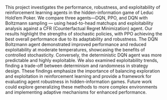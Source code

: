 This project investigates the performance, robustness, and exploitability of reinforcement learning agents in the hidden-information game of Leduc Hold’em Poker. We compare three agents—DQN, PPO, and DQN with Boltzmann sampling — using head-to-head matchups and exploitability analysis against a CFR (Counterfactual Regret Minimization) agent. Our results highlight the strengths of stochastic policies, with PPO achieving the best overall performance due to its adaptability and robustness. The DQN Boltzmann agent demonstrated improved performance and reduced exploitability at moderate temperatures, showcasing the benefits of controlled stochasticity. Conversely, the deterministic DQN agent was more predictable and highly exploitable. We also examined exploitability trends, finding a trade-off between determinism and randomness in strategy design. These findings emphasize the importance of balancing exploration and exploitation in reinforcement learning and provide a framework for evaluating agent robustness in hidden-information games. Future work could explore generalizing these methods to more complex environments and implementing adaptive mechanisms for enhanced performance.